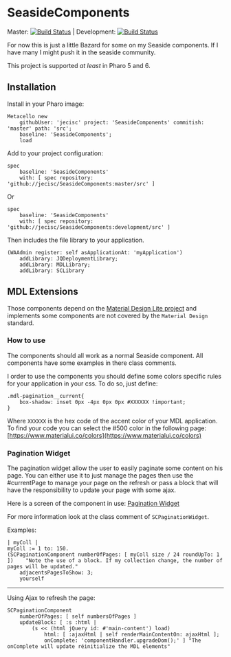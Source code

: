 # SeasideComponents

Master: [![Build Status](https://travis-ci.org/jecisc/SeasideComponents.svg?branch=master)](https://travis-ci.org/jecisc/SeasideComponents) | Development: [![Build Status](https://travis-ci.org/jecisc/SeasideComponents.svg?branch=development)](https://travis-ci.org/jecisc/SeasideComponents)

For now this is just a little Bazard for some on my Seaside components.
If I have many I might push it in the seaside community.

This project is supported *at least* in Pharo 5 and 6.

## Installation

Install in your Pharo image:

    Metacello new
    	githubUser: 'jecisc' project: 'SeasideComponents' commitish: 'master' path: 'src';
    	baseline: 'SeasideComponents';
    	load
    	
Add to your project configuration:

    spec
    	baseline: 'SeasideComponents'
    	with: [ spec repository: 'github://jecisc/SeasideComponents:master/src' ]

Or

    spec
    	baseline: 'SeasideComponents'
    	with: [ spec repository: 'github://jecisc/SeasideComponents:development/src' ]
    	
Then includes the file library to your application.

	(WAAdmin register: self asApplicationAt: 'myApplication')
		addLibrary: JQDeploymentLibrary;
		addLibrary: MDLLibrary;
		addLibrary: SCLibrary 
    	
## MDL Extensions

Those components depend on the [Material Design Lite project](http://smalltalkhub.com/#!/~KevinLanvin/MaterialDesignLite) and implements some components are not covered by the `Material Design` standard.

### How to use

The components should all work as a normal Seaside component. 
All components have some examples in there class comments. 

I order to use the components you should define some colors specific rules for your application in your css. To do so, just define:

    .mdl-pagination__current{
        box-shadow: inset 0px -4px 0px 0px #XXXXXX !important;
    }

Where `XXXXXX` is the hex code of the accent color of your MDL application. 
To find your code you can select the #500 color in the following page: [https://www.materialui.co/colors](https://www.materialui.co/colors) 

### Pagination Widget

The pagination widget allow the user to easily paginate some content on his page. 
You can either use it to just manage the pages then use the #currentPage to manage your page on the refresh or pass a block that will have the responsibility to update your page with some ajax. 

Here is a screen of the component in use: [Pagination Widget](https://raw.githubusercontent.com/jecisc/SeasideComponents/master/Resources/Screens/Pagination.png)

For more information look at the class comment of `SCPaginationWidget`.

Examples:


	| myColl |
	myColl := 1 to: 150.
	(SCPaginationComponent numberOfPages: [ myColl size / 24 roundUpTo: 1 ]) 	"Note the use of a block. If my collection change, the number of pages will be updated."
		adjacentsPagesToShow: 3;
		yourself
	
----------			
			
Using Ajax to refresh the page:
			
	SCPaginationComponent
		numberOfPages: [ self numbersOfPages ]
		updateBlock: [ :s :html | 
			(s << (html jQuery id: #'main-content') load)
				html: [ :ajaxHtml | self renderMainContentOn: ajaxHtml ];
				onComplete: 'componentHandler.upgradeDom();' ] "The onComplete will update réinitialize the MDL elements"